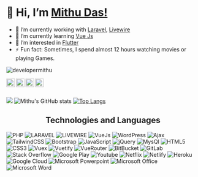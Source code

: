 # 👋 Hi, I’m [Mithu Das!](http://mithu.epizy.com)

- 🔭 I’m currently working with [Laravel](https://laravel.com/), [Livewire](https://laravel-livewire.com
) 
- 🌱 I’m currently learning [Vue Js](https://vuejs.org/)
- 👀 I’m interested in [Flutter](https://flutter.dev//) 
- ⚡ Fun fact: Sometimes, I spend almost 12 hours watching movies or playing Games.

<p align="left"> <img src="https://komarev.com/ghpvc/?username=developermithu&label=Views&color=blue&style=plastic" alt="developermithu" /> </p>

<a href="https://www.facebook.com/developermithu/">
  <img align="left" alt="Developermithu's Facebook" width="22px" src="https://cdn.jsdelivr.net/npm/simple-icons@v3/icons/facebook.svg" />
</a>
<a href="https://linkedin.com/in/developermithu">
  <img align="left" alt="Developermithu's Linkdein" width="22px" src="https://cdn.jsdelivr.net/npm/simple-icons@v3/icons/linkedin.svg" />
</a>
<a href="https://instagram.com/developermithu/">
  <img align="left" alt="Developermithu's Instagram" width="22px" src="https://cdn.jsdelivr.net/npm/simple-icons@v3/icons/instagram.svg" />
</a>
<a href="https://twitter.com/developermithu">
  <img align="left" alt="Developermithu's Twitter" width="22px" src="https://cdn.jsdelivr.net/npm/simple-icons@v3/icons/twitter.svg" />
</a>

<br/>
<br/>


![](https://github-profile-summary-cards.vercel.app/api/cards/profile-details?username=developermithu&theme=dracula)
![Mithu's GitHub stats](https://github-readme-stats.vercel.app/api?username=developermithu&show_icons=true&theme=dracula&count_private=true)
[![Top Langs](https://github-readme-stats.vercel.app/api/top-langs/?username=developermithu&layout=compact&theme=dracula&langs_count=8)](https://github.com/developermithu/github-readme-stats)

<h2 align="center">
Technologies and Languages </h2>

![PHP](https://img.shields.io/badge/PHP-8892BF?style=flat-square&logoColor=white)
![LARAVEL](https://img.shields.io/badge/Laravel-ff2d20?style=flat-square&logo=laravel&logoColor=white)
![LIVEWIRE](https://img.shields.io/badge/Livewire-blue?style=flat-square&logo=livewire&logoColor=white)
![VueJs](https://img.shields.io/badge/VueJs-42b983?style=flat-square&logo=vuejs&logoColor=white)
![WordPress](https://img.shields.io/badge/WordPress-25D366?style=flat-square&logo=wordpress&logoColor=white)
![Ajax](https://img.shields.io/badge/Ajax-2CA5E0?style=flat-square&logo=ajax&logoColor=white)
![TailwindCSS](https://img.shields.io/badge/TailwindCSS-4f46e5?style=flat-square&logo=TailwindCSS&logoColor=white)
![Bootstrap](https://img.shields.io/badge/Bootstrap-00B2FF?style=flat-square&logo=Bootstrap&logoColor=white)
![JavaScript](https://img.shields.io/badge/JavaScript-8B89CC?style=flat-square&logo=JavaScript&logoColor=white)
![jQuery](https://img.shields.io/badge/jQuery-7289DA?style=flat-square&logo=jQuery&logoColor=white)
![MysQl](https://img.shields.io/badge/MysQl-2D8CFF?style=flat-square&logo=MysQl&logoColor=white)
![HTML5](https://img.shields.io/badge/HTML5-1877F2?style=flat-square&logo=html5&logoColor=white)
![CSS3](https://img.shields.io/badge/CSS3-E4405F?style=flat-square&logo=CSS3&logoColor=white)
![Vuex](https://img.shields.io/badge/Vuex-42b983?style=flat-square&logo=Vuex&logoColor=white)
![Vuetify](https://img.shields.io/badge/Vuetify-42b983?style=flat-square&logo=Vuetify&logoColor=white)
![VueRouter](https://img.shields.io/badge/Vue-Router-42b983?style=flat-square&logo=VueRouter)
![BitBucket](https://img.shields.io/badge/-BitBucket-darkblue?style=flat-square&logo=bitbucket)
![GitLab](https://img.shields.io/badge/GitLab-330F63?style=flat-square&logo=gitlab&logoColor=white)
![Stack Overflow](https://img.shields.io/badge/Stack_Overflow-FE7A16?style=flat-square&logo=stack-overflow&logoColor=white)
![Google Play](https://img.shields.io/badge/Google_Play-414141?style=flat-square&logo=google-play&logoColor=white)
![Youtube](https://img.shields.io/badge/YouTube-FF0000?style=flat-square&logo=youtube&logoColor=white)
![Netflix](https://img.shields.io/badge/Netflix-E50914?style=flat-square&logo=netflix&logoColor=white)
![Netlify](https://img.shields.io/badge/Netlify-00C7B7?style=flat-square&logo=netlify&logoColor=white)
![Heroku](https://img.shields.io/badge/Heroku-430098?style=flat-square&logo=heroku&logoColor=white)
![Google Cloud](https://img.shields.io/badge/Google_Cloud-4285F4?style=flat-square&logo=google-cloud&logoColor=white)
![Microsoft Powerpoint](https://img.shields.io/badge/Microsoft_PowerPoint-B7472A?style=flat-square&logo=microsoft-powerpoint&logoColor=white)
![Microsoft Office](https://img.shields.io/badge/Microsoft_Office-D83B01?style=flat-square&logo=microsoft-office&logoColor=white)
![Microsoft Word](https://img.shields.io/badge/Microsoft_Word-2B579A?style=flat-square&logo=microsoft-word&logoColor=white)

<!---
developermithu/developermithu is a ✨ special ✨ repository because its `README.md` (this file) appears on your GitHub profile.
You can click the Preview link to take a look at your changes.
--->
